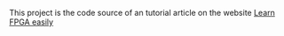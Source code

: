This project is the code source of an tutorial article on the website [Learn FPGA easily](https://learn-fpga-easily.com/)